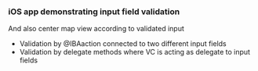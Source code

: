 ### iOS app demonstrating input field validation

And also center map view according to validated input

- Validation by @IBAaction connected to two different input fields
- Validation by delegate methods where VC is acting as delegate to input fields
